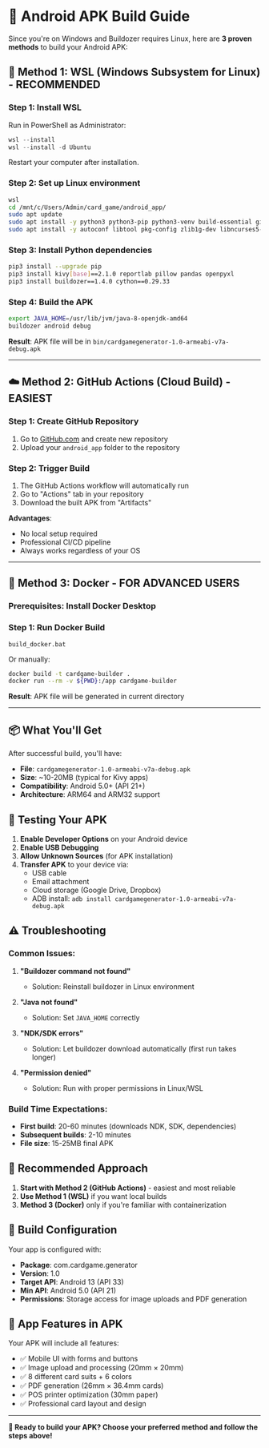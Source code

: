 # 📱 Android APK Build Guide

Since you're on Windows and Buildozer requires Linux, here are **3 proven methods** to build your Android APK:

## 🚀 **Method 1: WSL (Windows Subsystem for Linux) - RECOMMENDED**

### **Step 1: Install WSL**
Run in PowerShell as Administrator:
```powershell
wsl --install
wsl --install -d Ubuntu
```
Restart your computer after installation.

### **Step 2: Set up Linux environment**
```bash
wsl
cd /mnt/c/Users/Admin/card_game/android_app/
sudo apt update
sudo apt install -y python3 python3-pip python3-venv build-essential git unzip openjdk-8-jdk
sudo apt install -y autoconf libtool pkg-config zlib1g-dev libncurses5-dev cmake libffi-dev libssl-dev
```

### **Step 3: Install Python dependencies**
```bash
pip3 install --upgrade pip
pip3 install kivy[base]==2.1.0 reportlab pillow pandas openpyxl
pip3 install buildozer==1.4.0 cython==0.29.33
```

### **Step 4: Build the APK**
```bash
export JAVA_HOME=/usr/lib/jvm/java-8-openjdk-amd64
buildozer android debug
```

**Result**: APK file will be in `bin/cardgamegenerator-1.0-armeabi-v7a-debug.apk`

---

## ☁️ **Method 2: GitHub Actions (Cloud Build) - EASIEST**

### **Step 1: Create GitHub Repository**
1. Go to [GitHub.com](https://github.com) and create new repository
2. Upload your `android_app` folder to the repository

### **Step 2: Trigger Build**
1. The GitHub Actions workflow will automatically run
2. Go to "Actions" tab in your repository
3. Download the built APK from "Artifacts"

**Advantages**: 
- No local setup required
- Professional CI/CD pipeline  
- Always works regardless of your OS

---

## 🐳 **Method 3: Docker - FOR ADVANCED USERS**

### **Prerequisites**: Install Docker Desktop

### **Step 1: Run Docker Build**
```batch
build_docker.bat
```

Or manually:
```bash
docker build -t cardgame-builder .
docker run --rm -v ${PWD}:/app cardgame-builder
```

**Result**: APK file will be generated in current directory

---

## 📦 **What You'll Get**

After successful build, you'll have:
- **File**: `cardgamegenerator-1.0-armeabi-v7a-debug.apk`
- **Size**: ~10-20MB (typical for Kivy apps)
- **Compatibility**: Android 5.0+ (API 21+)
- **Architecture**: ARM64 and ARM32 support

## 🧪 **Testing Your APK**

1. **Enable Developer Options** on your Android device
2. **Enable USB Debugging**
3. **Allow Unknown Sources** (for APK installation)
4. **Transfer APK** to your device via:
   - USB cable
   - Email attachment
   - Cloud storage (Google Drive, Dropbox)
   - ADB install: `adb install cardgamegenerator-1.0-armeabi-v7a-debug.apk`

## ⚠️ **Troubleshooting**

### **Common Issues:**

1. **"Buildozer command not found"**
   - Solution: Reinstall buildozer in Linux environment

2. **"Java not found"**  
   - Solution: Set `JAVA_HOME` correctly

3. **"NDK/SDK errors"**
   - Solution: Let buildozer download automatically (first run takes longer)

4. **"Permission denied"**
   - Solution: Run with proper permissions in Linux/WSL

### **Build Time Expectations:**
- **First build**: 20-60 minutes (downloads NDK, SDK, dependencies)
- **Subsequent builds**: 2-10 minutes
- **File size**: 15-25MB final APK

## 🎯 **Recommended Approach**

1. **Start with Method 2 (GitHub Actions)** - easiest and most reliable
2. **Use Method 1 (WSL)** if you want local builds  
3. **Method 3 (Docker)** only if you're familiar with containerization

## 🔧 **Build Configuration**

Your app is configured with:
- **Package**: com.cardgame.generator
- **Version**: 1.0
- **Target API**: Android 13 (API 33)
- **Min API**: Android 5.0 (API 21)
- **Permissions**: Storage access for image uploads and PDF generation

## 📱 **App Features in APK**

Your APK will include all features:
- ✅ Mobile UI with forms and buttons
- ✅ Image upload and processing (20mm × 20mm)
- ✅ 8 different card suits + 6 colors
- ✅ PDF generation (26mm × 36.4mm cards)
- ✅ POS printer optimization (30mm paper)
- ✅ Professional card layout and design

---

**🚀 Ready to build your APK? Choose your preferred method and follow the steps above!**
